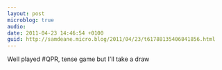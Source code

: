 ```yaml
---
layout: post
microblog: true
audio: 
date: 2011-04-23 14:46:54 +0100
guid: http://samdeane.micro.blog/2011/04/23/t61788135406841856.html
---
```

Well played #QPR, tense game but I'll take a draw
